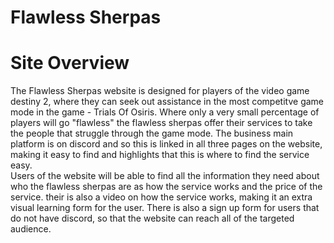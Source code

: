 # **Flawless Sherpas**
# **Site Overview**
The Flawless Sherpas website is designed for players of the video game destiny 2, where they can seek out assistance in the most competitve game mode in the game - Trials Of Osiris. Where only a very small percentage of players will go "flawless" the flawless sherpas offer their services to take the people that struggle through the game mode. The business main platform is on discord and so this is linked in all three pages on the website, making it easy to find and highlights that this is where to find the service easy.  
Users of the website will be able to find all the information they need about who the flawless sherpas are as how the service works and the price of the service. their is also a video on how the service works, making it an extra visual learning form for the user. There is also a sign up form for users that do not have discord, so that the website can reach all of the targeted audience.